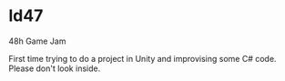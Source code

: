# ld47
48h Game Jam

First time trying to do a project in Unity and improvising some C# code. Please don't look inside.
